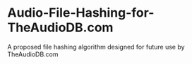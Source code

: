# Audio-File-Hashing-for-TheAudioDB.com
A proposed file hashing algorithm designed for future use by TheAudioDB.com
